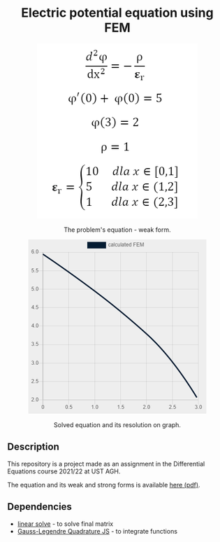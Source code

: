  <h1 align="center">Electric potential equation using FEM</h1>
<p align="center">
  <img src="img/problem.png" alt="Equation of the problem.">
</p>
  <p align="center">
    The problem's equation - weak form.
</p>
<p align="center">
  <img src="img/sample-graph.png" alt="Final graph as the solution.">
</p>
  <p align="center">
    Solved equation and its resolution on graph.
</p>

## Description
This repository is a project made as an assignment in the Differential Equations course 2021/22 at UST AGH.

The equation and its weak and strong forms is available [here (pdf)](doc/equation.pdf).

## Dependencies

* [linear solve](https://www.npmjs.com/package/linear-solve) - to solve final matrix
* [Gauss-Legendre Quadrature JS](https://rosettacode.org/wiki/Numerical_integration/Gauss-Legendre_Quadrature#JavaScript) - to integrate functions